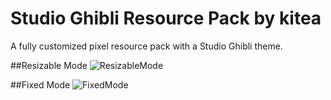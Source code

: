 # Studio Ghibli Resource Pack by kitea
A fully customized pixel resource pack with a Studio Ghibli theme.


##Resizable Mode
![ResizableMode](https://imgur.com/fzL8RdZ)

##Fixed Mode
![FixedMode](https://imgur.com/iHI1UEN)
